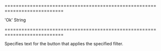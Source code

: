 <!--**
/*-------------------------------------------
    Auto-generated file. Do not modify.
-------------------------------------------

**-->
===========================================================================
<!--default-->'Ok'<!--/default-->
<!--type-->String<!--/type-->
===========================================================================

<!--shortDescription-->
Specifies text for the button that applies the specified filter.
<!--/shortDescription-->

<!--fullDescription-->

<!--/fullDescription-->